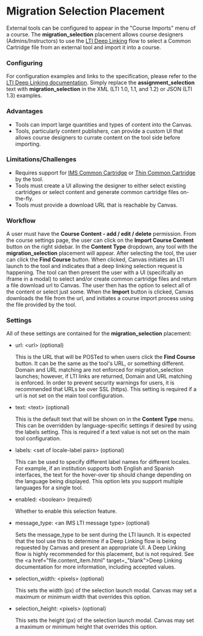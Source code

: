 Migration Selection Placement
==============

External tools can be configured to appear in the "Course Imports" menu of a course.
The **migration_selection** placement allows course designers (Admins/Instructors) 
to use the <a href="file.content_item.html" 
target="_blank">LTI Deep Linking</a> flow to select a Common Cartridge file from
 an external tool and import it into a course. 

### Configuring
For configuration examples and links to the specification, please refer to the <a 
href="file.content_item.html" target="_blank">LTI 
Deep Linking documentation</a>. Simply replace the **assignment_selection** text
with **migration_selection** in the XML (LTI 1.0, 1.1, and 1.2) or JSON 
(LTI 1.3) examples.

### Advantages
- Tools can import large quantities and types of content into the Canvas.
- Tools, particularly content publishers, can provide a custom UI that allows 
course designers to currate content on the tool side before importing.


### Limitations/Challenges
- Requires support for <a href="https://www.imsglobal.org/activity/common-cartridge"
target="_blank">IMS Common Cartridge</a> or <a 
href="https://www.imsglobal.org/cc/CCv1p0thin/ims_thinCC_impl-v1p0.html" 
target="_blank">Thin Common Cartridge</a> by the tool.
- Tools must create a UI allowing the designer to either select existing 
cartridges or select content and generate common cartridge files on-the-fly.
- Tools must provide a download URL that is reachable by Canvas.


### Workflow
A user must have the **Course Content - add / edit / delete** permission.
From the course settings page, the user can click on the **Import Course Content**
button on the right sidebar. In the **Content Type** dropdown, any tool with the
**migration_selection** placement will appear. After selecting the tool, the 
user can click the **Find Course** button. When clicked, 
Canvas initiates an LTI launch to the tool and indicates that a deep linking 
selection request is happening. The tool can then present the user with a UI 
(specifcally an iframe in a modal) to select and/or create common cartridge files
 and return a file download url to Canvas. The user then has the option to select
 all of the content or select just some. When the **Import** button is clicked,
 Canvas downloads the file from the url, and initiates a course import process using
 the file provided by the tool.

### Settings
All of these settings are contained for the **migration_selection** placement:

-   url: &lt;url&gt; (optional)

    This is the URL that will be POSTed to when users click the  **Find Course** 
    button. It can be the same as the tool's URL, or something different. Domain
    and URL matching are not enforced for migration_selection launches; however,
    if LTI links are returned, Domain and URL matching is enforced. In order to prevent 
    security warnings for users, it is recommended that URLs be over SSL (https).
    This setting is required if a url is not set on the main tool configuration.

-   text: &lt;text&gt; (optional)

    This is the default text that will be shown on in the **Content Type** menu.
    This can be overridden by language-specific settings if desired by 
    using the labels setting. This is required if a text value is not set on the
    main tool configuration.

-   labels: &lt;set of locale-label pairs&gt; (optional)

    This can be used to specify different label names for different locales. 
    For example, if an institution supports both English and Spanish interfaces,
    the text for the hover-over tip should change depending on the language 
    being displayed. This option lets you support multiple languages for a single tool.

-   enabled: &lt;boolean&gt; (required)

    Whether to enable this selection feature.

-   message_type: &lt;an IMS LTI message type&gt; (optional)

    Sets the message_type to be sent during the LTI launch. It is expected that 
    the tool use this to determine if a Deep Linking flow is being requested by
    Canvas and present an appropriate UI. A Deep Linking flow is highly recommended
    for this placement, but is not required. See the 
    <a href="file.content_item.html" target=_"blank">Deep Linking 
    documentation</a> for more information, including accepted values.

-   selection_width: &lt;pixels&gt; (optional)

    This sets the width (px) of the selection launch modal. Canvas may set a 
    maximum or minimum width that overrides this option.

-   selection_height: &lt;pixels&gt; (optional)

    This sets the height (px) of the selection launch modal. Canvas may set a 
    maximum or minimum height that overrides this option.



